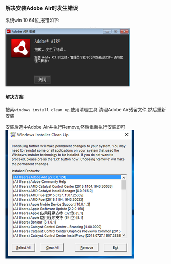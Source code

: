 ### 解决安装Adobe Air时发生错误
系统win 10 64位,报错如下:

![Adobe Air错误](/images/windows/解决安装AdobeAir时发生错误/error.png "adobe air错误")

#### 解决方案
搜索`windows install clean up`,使用清理工具,清理Adobe Air残留文件,然后重新安装

安装后选中Adobe Air并执行Remove,然后重新执行安装即可
![windows install clean up清理](/images/windows/解决安装AdobeAir时发生错误/tool.png "windows install clean up清理")
